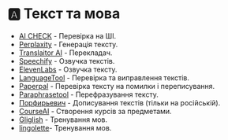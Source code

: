 # 🅰️ Текст та мова

* [AI CHECK](https://contentatscale.ai/ai-content-detector) - Перевірка на ШІ.
* [Perplaxity](https://www.perplexity.ai/search/) - Генерація тексту.
* [Translaitor AI](https://www.deepl.com/translator) - Перекладач.
* [Speechify](https://app.speechify.com/) - Озвучка текстів.
* [ElevenLabs](https://beta.elevenlabs.io/speech-synthesis) - Озвучка тексту.
* [LanguageTool](https://languagetool.org/uk) - Перевірка та виправлення текстів.
* [Paperpal](https://paperpal.com/) - Перевірка тексту на помилки і переписування.
* [Paraphrasetool](https://quillbot.com) - Перефразування тексту.
* [Порфирьевич](https://porfirevich.ru) - Дописування текстів (тільки на російській).
* [CourseAI](https://courseai.co/) - Створення курсів за предметами.
* [Gliglish](https://gliglish.com/free) - Тренування мов.
* [lingolette](https://lingolette.com)- Тренування мов.
